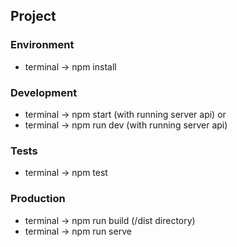 ## Project

### Environment
  - terminal -> npm install

### Development
  - terminal -> npm start (with running server api)
  or
  - terminal -> npm run dev (with running server api)

### Tests
  - terminal -> npm test

### Production
  - terminal -> npm run build (/dist directory)
  - terminal -> npm run serve
